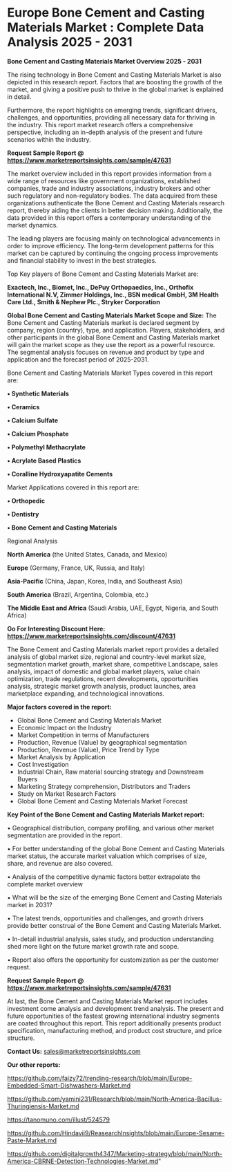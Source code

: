 # Europe Bone Cement and Casting Materials Market : Complete Data Analysis 2025 - 2031

<Strong> Bone Cement and Casting Materials Market Overview 2025 - 2031</strong>

The rising technology in Bone Cement and Casting Materials Market is also depicted in this research report. Factors that are boosting the growth of the market, and giving a positive push to thrive in the global market is explained in detail.

Furthermore, the report highlights on emerging trends, significant drivers, challenges, and opportunities, providing all necessary data for thriving in the industry. This report market research offers a comprehensive perspective, including an in-depth analysis of the present and future scenarios within the industry.

<strong>Request Sample Report @ <a href=https://www.marketreportsinsights.com/sample/47631>https://www.marketreportsinsights.com/sample/47631</a></strong>

The market overview included in this report provides information from a wide range of resources like government organizations, established companies, trade and industry associations, industry brokers and other such regulatory and non-regulatory bodies. The data acquired from these organizations authenticate the Bone Cement and Casting Materials research report, thereby aiding the clients in better decision making. Additionally, the data provided in this report offers a contemporary understanding of the market dynamics.

The leading players are focusing mainly on technological advancements in order to improve efficiency. The long-term development patterns for this market can be captured by continuing the ongoing process improvements and financial stability to invest in the best strategies.

Top Key players of Bone Cement and Casting Materials Market are:

<strong>Exactech, Inc., Biomet, Inc., DePuy Orthopaedics, Inc., Orthofix International N.V, Zimmer Holdings, Inc., BSN medical GmbH, 3M Health Care Ltd., Smith & Nephew Plc., Stryker Corporation</strong>

<strong><b>Global Bone Cement and Casting Materials Market Scope and Size:</b></strong>
The Bone Cement and Casting Materials market is declared segment by company, region (country), type, and application. Players, stakeholders, and other participants in the global Bone Cement and Casting Materials market will gain the market scope as they use the report as a powerful resource. The segmental analysis focuses on revenue and product by type and application and the forecast period of 2025-2031.

Bone Cement and Casting Materials Market Types covered in this report are:

<strong>•  Synthetic Materials

•  Ceramics

•  Calcium Sulfate

•  Calcium Phosphate

•  Polymethyl Methacrylate

•  Acrylate Based Plastics

•  Coralline Hydroxyapatite Cements</strong>

Market Applications covered in this report are:

<strong>•  Orthopedic

•  Dentistry

•  Bone Cement and Casting Materials</strong> 

Regional Analysis

<strong>North America</strong> (the United States, Canada, and Mexico)

<strong>Europe</strong> (Germany, France, UK, Russia, and Italy)

<strong>Asia-Pacific</strong> (China, Japan, Korea, India, and Southeast Asia)

<strong>South America</strong> (Brazil, Argentina, Colombia, etc.)

<strong>The Middle East and Africa</strong> (Saudi Arabia, UAE, Egypt, Nigeria, and South Africa)

<strong>Go For Interesting Discount Here: <a href=https://www.marketreportsinsights.com/discount/47631>https://www.marketreportsinsights.com/discount/47631</a></strong>

The Bone Cement and Casting Materials market report provides a detailed analysis of global market size, regional and country-level market size, segmentation market growth, market share, competitive Landscape, sales analysis, impact of domestic and global market players, value chain optimization, trade regulations, recent developments, opportunities analysis, strategic market growth analysis, product launches, area marketplace expanding, and technological innovations.

<strong><b>Major factors covered in the report:</b></strong>
<ul>
  <li>Global Bone Cement and Casting Materials Market </li>
  <li>Economic Impact on the Industry</li>
  <li>Market Competition in terms of Manufacturers</li>
  <li>Production, Revenue (Value) by geographical segmentation</li>
  <li>Production, Revenue (Value), Price Trend by Type</li>
  <li>Market Analysis by Application</li>
  <li>Cost Investigation</li>
  <li>Industrial Chain, Raw material sourcing strategy and Downstream Buyers</li>
  <li>Marketing Strategy comprehension, Distributors and Traders</li>
  <li>Study on Market Research Factors</li>
  <li>Global Bone Cement and Casting Materials Market Forecast</li>
</ul>

<strong><b>Key Point of the Bone Cement and Casting Materials Market report:</b></strong>

• Geographical distribution, company profiling, and various other market segmentation are provided in the report.

• For better understanding of the global Bone Cement and Casting Materials market status, the accurate market valuation which comprises of size, share, and revenue are also covered.

• Analysis of the competitive dynamic factors better extrapolate the complete market overview

• What will be the size of the emerging Bone Cement and Casting Materials market in 2031?

• The latest trends, opportunities and challenges, and growth drivers provide better construal of the Bone Cement and Casting Materials Market.

• In-detail industrial analysis, sales study, and production understanding shed more light on the future market growth rate and scope.

• Report also offers the opportunity for customization as per the customer request.

<strong>Request Sample Report @ <a href=https://www.marketreportsinsights.com/sample/47631>https://www.marketreportsinsights.com/sample/47631</a></strong>

At last, the Bone Cement and Casting Materials Market report includes investment come analysis and development trend analysis. The present and future opportunities of the fastest growing international industry segments are coated throughout this report. This report additionally presents product specification, manufacturing method, and product cost structure, and price structure.

<strong>Contact Us:</strong>
sales@marketreportsinsights.com

<strong>Our other reports:</strong>

<a href=https://github.com/faizy72/trending-research/blob/main/Europe-Embedded-Smart-Dishwashers-Market.md>https://github.com/faizy72/trending-research/blob/main/Europe-Embedded-Smart-Dishwashers-Market.md</a>

<a href=https://github.com/yamini231/Research/blob/main/North-America-Bacillus-Thuringiensis-Market.md>https://github.com/yamini231/Research/blob/main/North-America-Bacillus-Thuringiensis-Market.md</a>

<a href=https://tanomuno.com/illust/524579>https://tanomuno.com/illust/524579</a>

<a href=https://github.com/Hindavii9/ReasearchInsights/blob/main/Europe-Sesame-Paste-Market.md>https://github.com/Hindavii9/ReasearchInsights/blob/main/Europe-Sesame-Paste-Market.md</a>

<a href=https://github.com/digitalgrowth4347/Marketing-strategy/blob/main/North-America-CBRNE-Detection-Technologies-Market.md>https://github.com/digitalgrowth4347/Marketing-strategy/blob/main/North-America-CBRNE-Detection-Technologies-Market.md</a>"
